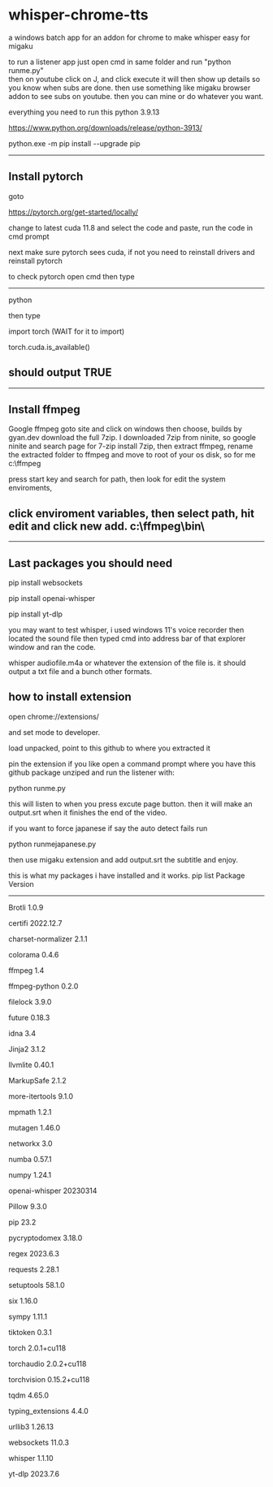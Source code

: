 # whisper-chrome-tts
a windows batch app for an addon for chrome to make whisper easy for migaku

to run a listener app just open cmd in same folder and run "python runme.py"  
then on youtube click on J, and click execute it will then show up details so you know when subs are done.
then use something like migaku browser addon to see subs on youtube. then you can mine or do whatever you want.


everything you need to run this
python 3.9.13


https://www.python.org/downloads/release/python-3913/

python.exe -m pip install --upgrade pip

--------------------------------------
Install pytorch
---------------------------------------
goto

https://pytorch.org/get-started/locally/

change to latest cuda 11.8 and select the code and paste, run the code in cmd prompt



next make sure pytorch sees cuda, if not you need to reinstall drivers and reinstall pytorch

to check pytorch open cmd then type

---------------------------------------
python

then type

import torch        (WAIT for it to import)

torch.cuda.is_available()

should output TRUE
----------------------------------------

----------------------------------------
Install ffmpeg
----------------------------------------

Google ffmpeg goto site and click on windows then choose, builds by gyan.dev download the full 7zip.
I downloaded 7zip from ninite, so google ninite and search page for 7-zip
install 7zip, then extract ffmpeg, rename the extracted folder to ffmpeg and move to root of your os disk, so for me c:\ffmpeg


press start key and search for path, then look for edit the system enviroments, 

click enviroment variables, then select path, hit edit and click new add. c:\ffmpeg\bin\
------------------------------------------

------------------------------------------
Last packages you should need
------------------------------------------

pip install websockets

pip install openai-whisper

pip install yt-dlp

you may want to test whisper, i used windows 11's voice recorder then located the sound file then typed cmd into address bar of that explorer window and ran the code.

whisper audiofile.m4a or whatever the extension of the file is.
it should output a txt file and a bunch other formats.


how to install extension
---------------------------------------

open
chrome://extensions/

and set mode to developer.


load unpacked, point to this github to where you extracted it

pin the extension if you like
open a command prompt where you have this github package unziped and run the listener with:


python runme.py


this will listen to when you press excute page button. then it will make an output.srt when it finishes the end of the video.


if you want to force japanese if say the auto detect fails run


python runmejapanese.py



then use migaku extension and add output.srt the subtitle and enjoy.



this is what my packages i have installed and it works.
pip list
Package            Version
------------------ ------------
Brotli             1.0.9

certifi            2022.12.7

charset-normalizer 2.1.1

colorama           0.4.6

ffmpeg             1.4

ffmpeg-python      0.2.0

filelock           3.9.0

future             0.18.3

idna               3.4

Jinja2             3.1.2

llvmlite           0.40.1

MarkupSafe         2.1.2

more-itertools     9.1.0

mpmath             1.2.1

mutagen            1.46.0

networkx           3.0

numba              0.57.1

numpy              1.24.1

openai-whisper     20230314

Pillow             9.3.0

pip                23.2

pycryptodomex      3.18.0

regex              2023.6.3

requests           2.28.1

setuptools         58.1.0

six                1.16.0

sympy              1.11.1

tiktoken           0.3.1

torch              2.0.1+cu118

torchaudio         2.0.2+cu118

torchvision        0.15.2+cu118

tqdm               4.65.0

typing_extensions  4.4.0

urllib3            1.26.13

websockets         11.0.3

whisper            1.1.10

yt-dlp             2023.7.6

